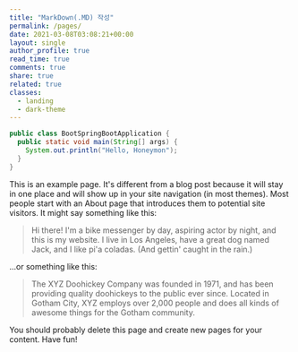 ```yaml
---
title: "MarkDown(.MD) 작성"
permalink: /pages/
date: 2021-03-08T03:08:21+00:00
layout: single
author_profile: true
read_time: true
comments: true
share: true
related: true
classes:
  - landing
  - dark-theme
---
```


<!-- 자바 코드 작성법 !-->

```java
public class BootSpringBootApplication {
  public static void main(String[] args) {
    System.out.println("Hello, Honeymon");
  }
}
```

This is an example page. It's different from a blog post because it will stay in one place and will show up in your site navigation (in most themes). Most people start with an About page that introduces them to potential site visitors. It might say something like this:

> Hi there! I'm a bike messenger by day, aspiring actor by night, and this is my website. I live in Los Angeles, have a great dog named Jack, and I like pi'a coladas. (And gettin' caught in the rain.)

...or something like this:

> The XYZ Doohickey Company was founded in 1971, and has been providing quality doohickeys to the public ever since. Located in Gotham City, XYZ employs over 2,000 people and does all kinds of awesome things for the Gotham community.

You should probably delete this page and create new pages for your content. Have fun!
